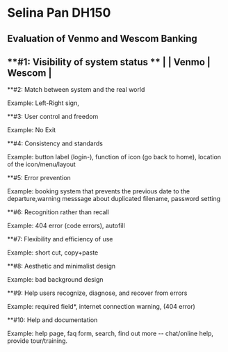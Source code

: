 # Selina Pan DH150
Evaluation of **Venmo** and **Wescom Banking**
--------------------------------------------------

**#1: Visibility of system status **
|         |  Venmo     |   Wescom    |
--------------------------------------


**#2: Match between system and the real world

Example: Left-Right sign,

**#3: User control and freedom

Example: No Exit

**#4: Consistency and standards

Example: button label (login-), function of icon (go back to home), location of the icon/menu/layout

**#5: Error prevention

Example: booking system that prevents the previous date to the departure,warning messsage about duplicated filename, password setting

**#6: Recognition rather than recall

Example: 404 error (code errors), autofill

**#7: Flexibility and efficiency of use

Example: short cut, copy+paste

**#8: Aesthetic and minimalist design

Example: bad background design

**#9: Help users recognize, diagnose, and recover from errors

Example: required field*, internet connection warning, (404 error)

**#10: Help and documentation

Example: help page, faq form, search, find out more -- chat/online help, provide tour/training.

